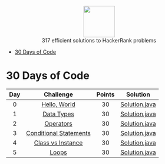 <p align="center">
    <a href="https://www.hackerrank.com/RodneyShag">
        <img height=85 src="https://d3keuzeb2crhkn.cloudfront.net/hackerrank/assets/styleguide/logo_wordmark-f5c5eb61ab0a154c3ed9eda24d0b9e31.svg">
    </a>
    <br>317 efficient solutions to HackerRank problems
</p>

* [30 Days of Code](#30-days-of-code)


# 30 Days of Code

| Day |                                                Challenge                                                | Points |                                                                                   Solution                                                                                  |
|:---:|:-------------------------------------------------------------------------------------------------------:|:------:|:---------------------------------------------------------------------------------------------------------------------------------------------------------------------------:|
|  0  | [Hello, World](https://www.hackerrank.com/challenges/30-hello-world)                                    |   30   | [Solution.java](https://github.com/alpz13/Java-Portfolio/blob/refactorHack/HackerRankR/30DaysOfCode/Day00/HelloWorld.java)                       |
|  1  | [Data Types](https://www.hackerrank.com/challenges/30-data-types)                                       |   30   | [Solution.java](https://github.com/alpz13/Java-Portfolio/blob/refactorHack/HackerRankR/30DaysOfCode/Day01/DataTypes.java) 
|  2  | [Operators](https://www.hackerrank.com/challenges/30-operators)                                       |   30   | [Solution.java](https://github.com/alpz13/Java-Portfolio/blob/refactorHack/HackerRankR/30DaysOfCode/Day02/Operators.java) 
|  3  | [Conditional Statements](https://www.hackerrank.com/challenges/30-conditional-statements/)                                       |   30   | [Solution.java](https://github.com/alpz13/Java-Portfolio/blob/refactorHack/HackerRankR/30DaysOfCode/Day03/ConditionalStatements.java) 
|  4  | [Class vs Instance](https://www.hackerrank.com/challenges/30-class-vs-instance)                                       |   30   | [Solution.java](https://github.com/alpz13/Java-Portfolio/blob/refactorHack/HackerRankR/30DaysOfCode/Day04/) 
|  5  | [Loops](https://www.hackerrank.com/challenges/30-loops)                                       |   30   | [Solution.java](https://github.com/alpz13/Java-Portfolio/blob/refactorHack/HackerRankR/30DaysOfCode/Day05/Loops.java) 